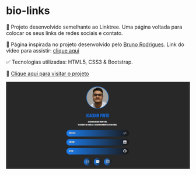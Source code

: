 # bio-links
 📌 Projeto desenvolvido semelhante ao Linktree. Uma página voltada para colocar os seus links de redes sociais e contato.
 
 🎨 Página inspirada no projeto desenvolvido pelo <a href="https://github.com/brunorodris">Bruno Rodrigues</a>. Link do vídeo para assistir: <a href="https://www.youtube.com/watch?v=hxUdJRqa21k&list=WL&index=15">clique aqui</a>

 ✅ Tecnologias utilizadas: HTML5, CSS3 & Bootstrap.

 🔗 <a href="https://joaquimsp.github.io/bio-links/" target="_blank">Clique aqui para visitar o projeto</a>

<img src="img/print-screen-page.png" alt="Print Screen Page">
